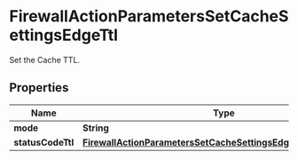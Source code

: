 

# FirewallActionParametersSetCacheSettingsEdgeTtl

Set the Cache TTL.

## Properties

| Name | Type | Description | Notes |
|------------ | ------------- | ------------- | -------------|
|**mode** | **String** |  |  [optional] |
|**statusCodeTtl** | [**FirewallActionParametersSetCacheSettingsEdgeTtlStatusCodeTtl**](FirewallActionParametersSetCacheSettingsEdgeTtlStatusCodeTtl.md) |  |  [optional] |



